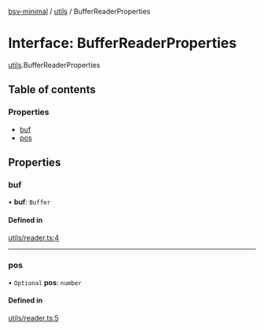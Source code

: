 [bsv-minimal](../README.md) / [utils](../modules/utils.md) / BufferReaderProperties

# Interface: BufferReaderProperties

[utils](../modules/utils.md).BufferReaderProperties

## Table of contents

### Properties

- [buf](utils.BufferReaderProperties.md#buf)
- [pos](utils.BufferReaderProperties.md#pos)

## Properties

### buf

• **buf**: `Buffer`

#### Defined in

[utils/reader.ts:4](https://github.com/andrewrjohn/bsv-minimal/blob/8531650/src/utils/reader.ts#L4)

___

### pos

• `Optional` **pos**: `number`

#### Defined in

[utils/reader.ts:5](https://github.com/andrewrjohn/bsv-minimal/blob/8531650/src/utils/reader.ts#L5)
